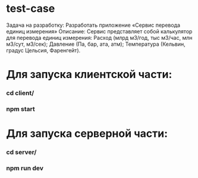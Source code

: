 # test-case
Задача на разработку: Разработать приложение «Сервис перевода единиц измерения»
Описание: 
Сервис представляет собой калькулятор для перевода единиц измерения:
Расход (млрд м3/год, тыс м3/час, млн м3/сут, м3/сек);
Давление (Па, бар, ата, атм);
Температура (Кельвин, градус Цельсия, Фаренгейт).

# Для запуска клиентской части:
### cd client/
### npm start

# Для запуска серверной части:
### cd server/
### npm run dev
